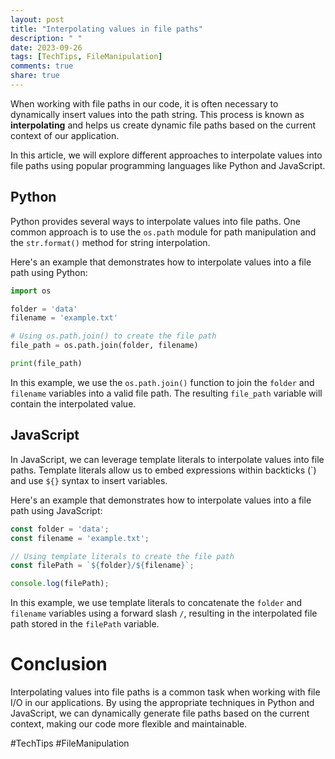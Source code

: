 ```yaml
---
layout: post
title: "Interpolating values in file paths"
description: " "
date: 2023-09-26
tags: [TechTips, FileManipulation]
comments: true
share: true
---
```


When working with file paths in our code, it is often necessary to dynamically insert values into the path string. This process is known as **interpolating** and helps us create dynamic file paths based on the current context of our application.

In this article, we will explore different approaches to interpolate values into file paths using popular programming languages like Python and JavaScript.

## Python
Python provides several ways to interpolate values into file paths. One common approach is to use the `os.path` module for path manipulation and the `str.format()` method for string interpolation.

Here's an example that demonstrates how to interpolate values into a file path using Python:

```python
import os

folder = 'data'
filename = 'example.txt'

# Using os.path.join() to create the file path
file_path = os.path.join(folder, filename)

print(file_path)
```

In this example, we use the `os.path.join()` function to join the `folder` and `filename` variables into a valid file path. The resulting `file_path` variable will contain the interpolated value.

## JavaScript
In JavaScript, we can leverage template literals to interpolate values into file paths. Template literals allow us to embed expressions within backticks (\`) and use `${}` syntax to insert variables.

Here's an example that demonstrates how to interpolate values into a file path using JavaScript:

```javascript
const folder = 'data';
const filename = 'example.txt';

// Using template literals to create the file path
const filePath = `${folder}/${filename}`;

console.log(filePath);
```

In this example, we use template literals to concatenate the `folder` and `filename` variables using a forward slash `/`, resulting in the interpolated file path stored in the `filePath` variable.

# Conclusion

Interpolating values into file paths is a common task when working with file I/O in our applications. By using the appropriate techniques in Python and JavaScript, we can dynamically generate file paths based on the current context, making our code more flexible and maintainable.

#TechTips #FileManipulation